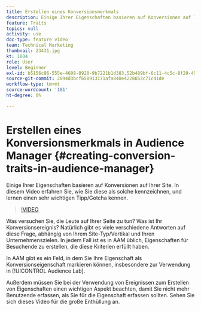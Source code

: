 ```yaml
---
title: Erstellen eines Konversionsmerkmals
description: Einige Ihrer Eigenschaften basieren auf Konversionen auf Ihrer Site. In diesem Video erfahren Sie, wie Sie diese als solche kennzeichnen, und lernen einen sehr wichtigen Tipp/Gotcha kennen.
feature: Traits
topics: null
activity: use
doc-type: feature video
team: Technical Marketing
thumbnail: 23431.jpg
kt: 1804
role: User
level: Beginner
exl-id: b5156c96-555e-4608-8920-9b7221b1d383,52b489bf-6c11-4c5c-8f29-4513a167f7b8
source-git-commit: 2094d3bcf658913171afa848e4228653c71c41de
workflow-type: tm+mt
source-wordcount: '181'
ht-degree: 0%

---
```


# Erstellen eines Konversionsmerkmals in Audience Manager {#creating-conversion-traits-in-audience-manager}

Einige Ihrer Eigenschaften basieren auf Konversionen auf Ihrer Site. In diesem Video erfahren Sie, wie Sie diese als solche kennzeichnen, und lernen einen sehr wichtigen Tipp/Gotcha kennen.

>[!VIDEO](https://video.tv.adobe.com/v/23431/?quality=12)

Was versuchen Sie, die Leute auf Ihrer Seite zu tun? Was ist Ihr Konversionsereignis? Natürlich gibt es viele verschiedene Antworten auf diese Frage, abhängig von Ihrem Site-Typ/Vertikal und Ihren Unternehmenszielen. In jedem Fall ist es in AAM üblich, Eigenschaften für Besuchende zu erstellen, die diese Kriterien erfüllt haben.

In AAM gibt es ein Feld, in dem Sie Ihre Eigenschaft als Konversionseigenschaft markieren können, insbesondere zur Verwendung in [!UICONTROL Audience Lab].

Außerdem müssen Sie bei der Verwendung von Ereignissen zum Erstellen von Eigenschaften einen wichtigen Aspekt beachten, damit Sie nicht mehr Benutzende erfassen, als Sie für die Eigenschaft erfassen sollten. Sehen Sie sich dieses Video für die große Enthüllung an.
